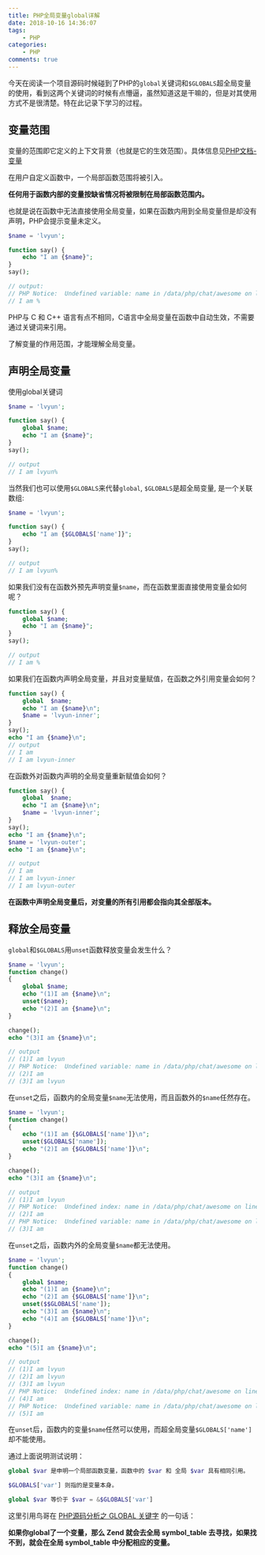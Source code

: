 ```yaml
---
title: PHP全局变量global详解
date: 2018-10-16 14:36:07
tags:
    - PHP
categories:
    - PHP
comments: true
---
```

今天在阅读一个项目源码时候碰到了PHP的`global`关键词和`$GLOBALS`超全局变量的使用，看到这两个关键词的时候有点懵逼，虽然知道这是干嘛的，但是对其使用方式不是很清楚。特在此记录下学习的过程。

## 变量范围

变量的范围即它定义的上下文背景（也就是它的生效范围）。具体信息见[PHP文档-变量](http://php.net/manual/zh/language.variables.scope.php)

在用户自定义函数中，一个局部函数范围将被引入。

**任何用于函数内部的变量按缺省情况将被限制在局部函数范围内。**

也就是说在函数中无法直接使用全局变量，如果在函数内用到全局变量但是却没有声明，PHP会提示变量未定义。
```php
$name = 'lvyun';

function say() {
    echo "I am {$name}";
}
say();

// output:
// PHP Notice:  Undefined variable: name in /data/php/chat/awesome on line 5
// I am %
```

PHP与 C 和 C++ 语言有点不相同，C语言中全局变量在函数中自动生效，不需要通过关键词来引用。

了解变量的作用范围，才能理解全局变量。

## 声明全局变量

使用global关键词
```php
$name = 'lvyun';

function say() {
    global $name;
    echo "I am {$name}";
}
say();

// output
// I am lvyun%
```

当然我们也可以使用`$GLOBALS`来代替`global`, `$GLOBALS`是超全局变量, 是一个关联数组:
```php
$name = 'lvyun';

function say() {
    echo "I am {$GLOBALS['name']}";
}
say();

// output
// I am lvyun%
```

如果我们没有在函数外预先声明变量`$name`，而在函数里面直接使用变量会如何呢？

```php
function say() {
    global $name;
    echo "I am {$name}";
}
say();

// output
// I am %
```

如果我们在函数内声明全局变量，并且对变量赋值，在函数之外引用变量会如何？

```php
function say() {
    global  $name;
    echo "I am {$name}\n";
    $name = 'lvyun-inner';
}
say();
echo "I am {$name}\n";
// output
// I am
// I am lvyun-inner
```

在函数外对函数内声明的全局变量重新赋值会如何？
```php
function say() {
    global  $name;
    echo "I am {$name}\n";
    $name = 'lvyun-inner';
}
say();
echo "I am {$name}\n";
$name = 'lvyun-outer';
echo "I am {$name}\n";

// output
// I am
// I am lvyun-inner
// I am lvyun-outer
```

**在函数中声明全局变量后，对变量的所有引用都会指向其全部版本。**

## 释放全局变量

`global`和`$GLOBALS`用`unset`函数释放变量会发生什么？

```php
$name = 'lvyun';
function change()
{
    global $name;
    echo "(1)I am {$name}\n";
    unset($name);
    echo "(2)I am {$name}\n";
}

change();
echo "(3)I am {$name}\n";

// output
// (1)I am lvyun
// PHP Notice:  Undefined variable: name in /data/php/chat/awesome on line 49
// (2)I am
// (3)I am lvyun
```

在`unset`之后，函数内的全局变量`$name`无法使用，而且函数外的`$name`任然存在。

```php
$name = 'lvyun';
function change()
{
    echo "(1)I am {$GLOBALS['name']}\n";
    unset($GLOBALS['name']);
    echo "(2)I am {$GLOBALS['name']}\n";
}

change();
echo "(3)I am {$name}\n";

// output
// (1)I am lvyun
// PHP Notice:  Undefined index: name in /data/php/chat/awesome on line 61
// (2)I am
// PHP Notice:  Undefined variable: name in /data/php/chat/awesome on line 65
// (3)I am
```

在`unset`之后，函数内外的全局变量`$name`都无法使用。

```php
$name = 'lvyun';
function change()
{
    global $name;
    echo "(1)I am {$name}\n";
    echo "(2)I am {$GLOBALS['name']}\n";
    unset($$GLOBALS['name']);
    echo "(3)I am {$name}\n";
    echo "(4)I am {$GLOBALS['name']}\n";
}

change();
echo "(5)I am {$name}\n";

// output
// (1)I am lvyun
// (2)I am lvyun
// (3)I am lvyun
// PHP Notice:  Undefined index: name in /data/php/chat/awesome on line 75
// (4)I am
// PHP Notice:  Undefined variable: name in /data/php/chat/awesome on line 79
// (5)I am
```

在`unset`后，函数内的变量`$name`任然可以使用，而超全局变量`$GLOBALS['name']`却不能使用。

通过上面说明测试说明：
```php
global $var 是申明一个局部函数变量，函数中的 $var 和 全局 $var 具有相同引用。

$GLOBALS['var'] 则指的是变量本身。

global $var 等价于 $var = &$GLOBALS['var']
```

这里引用鸟哥在 [PHP源码分析之 GLOBAL 关键字](http://www.laruence.com/2008/08/24/377.html) 的一句话：

**如果你global了一个变量，那么 Zend 就会去全局 symbol_table 去寻找，如果找不到，就会在全局 symbol_table 中分配相应的变量。**
